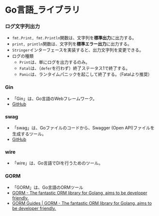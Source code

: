 ﻿# Go言語_ライブラリ
### ログ文字列出力
- `fmt.Print, fmt.Println`関数は、文字列を**標準出力**に出力する。
- `print, println`関数は、文字列を**標準エラー出力**に出力する。
- `Stringer`インターフェースを実装すると、出力文字列を変更できる。
- ログの種類
	- `Print`は、単にログを出力するのみ。
	- `Fatal`は、（`defer`を行わず）終了ステータス1で終了する。
	- `Panic`は、ランタイムパニックを起こして終了する。（Fatalより推奨）

### Gin
- 「Gin」は、Go言語のWebフレームワーク。
- [GitHub](https://github.com/gin-gonic/gin)

### swag
- 「swag」は、Goファイルのコードから、Swagger (Open API)ファイルを生成するツール。
- [GitHub](https://github.com/swaggo/swag)

### wire
- 「wire」は、Go言語でDIを行うためのツール。

### GORM
- 「GORM」は、Go言語のORMツール
- [GORM - The fantastic ORM library for Golang, aims to be developer friendly.](https://gorm.io/ja_JP/)
- [GORM Guides | GORM - The fantastic ORM library for Golang, aims to be developer friendly.](https://gorm.io/docs/)
